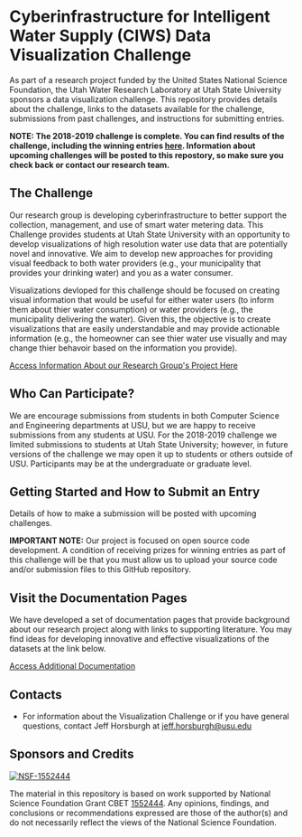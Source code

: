 # Cyberinfrastructure for Intelligent Water Supply (CIWS) Data Visualization Challenge

As part of a research project funded by the United States National Science Foundation, the Utah Water Research Laboratory at Utah State University sponsors a data visualization challenge. This repository provides details about the challenge, links to the datasets available for the challenge, submissions from past challenges, and instructions for submitting entries.

**NOTE: The 2018-2019 challenge is complete. You can find results of the challenge, including the winning entries [here](https://github.com/UCHIC/CIWS-VisChallenge/tree/master/2018-2019_Challenge). Information about upcoming challenges will be posted to this repostory, so make sure you check back or contact our research team.**

## The Challenge

Our research group is developing cyberinfrastructure to better support the collection, management, and use of smart water metering data. This Challenge provides students at Utah State University with an opportunity to develop visualizations of high resolution water use data that are potentially novel and innovative. We aim to develop new approaches for providing visual feedback to both water providers (e.g., your municipality that provides your drinking water) and you as a water consumer. 

Visualizations devloped for this challenge should be focused on creating visual information that would be useful for either water users (to inform them about thier water consumption) or water providers (e.g., the municipality delivering the water). Given this, the objective is to create visualizations that are easily understandable and may provide actionable information (e.g., the homeowner can see thier water use visually and may change thier behavoir based on the information you provide).

[Access Information About our Research Group's Project Here](https://github.com/UCHIC/CIWS-VisChallenge/tree/master/doc/project_summary.md)

## Who Can Participate?

We are encourage submissions from students in both Computer Science and Engineering departments at USU, but we are happy to receive submissions from any students at USU. For the 2018-2019 challenge we limited submissions to students at Utah State University; however, in future versions of the challenge we may open it up to students or others outside of USU. Participants may be at the undergraduate or graduate level.

## Getting Started and How to Submit an Entry

Details of how to make a submission will be posted with upcoming challenges.

**IMPORTANT NOTE:** Our project is focused on open source code development. A condition of receiving prizes for winning entries as part of this challenge will be that you must allow us to upload your source code and/or submission files to this GitHub repository. 

## Visit the Documentation Pages

We have developed a set of documentation pages that provide background about our research project along with links to supporting literature. You may find ideas for developing innovative and effective visualizations of the datasets at the link below.

[Access Additional Documentation](https://github.com/UCHIC/CIWS-VisChallenge/tree/master/doc)

## Contacts

* For information about the Visualization Challenge or if you have general questions, contact Jeff Horsburgh at jeff.horsburgh@usu.edu

## Sponsors and Credits
[![NSF-1552444](https://img.shields.io/badge/NSF-1552444-blue.svg)](https://nsf.gov/awardsearch/showAward?AWD_ID=1552444)

The material in this repository is based on work supported by National Science Foundation Grant CBET [1552444](http://www.nsf.gov/awardsearch/showAward?AWD_ID=1552444). Any opinions, findings, and conclusions or recommendations expressed are those of the author(s) and do not necessarily reflect the views of the National Science Foundation.
